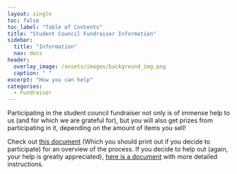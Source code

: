 ```yaml
---
layout: single
toc: false
toc_label: "Table of Contents"
title: "Student Council Fundraiser Information"
sidebar:
  title: "Information"
  nav: docs
header:
  overlay_image: /assets/images/background_img.png
  caption: " "
excerpt: "How you can help"
categories:
  - Fundraiser
---
```


Participating in the student council fundraiser not only is of immense help to us (and for which we are grateful for), but you will also get prizes from participating in it, depending on the amount of items you sell!

Check out [this document](http://lasastuco.org/assets/pdf/FundraiserInformation.pdf) (Which you should print out if you decide to participate) for an overview of the process. If you decide to help out (again, your help is greatly appreciated), [here is a document](http://lasastuco.org/assets/pdf/StucoFundraiserinfo(popcorn).pdf) with more detailed instructions.

